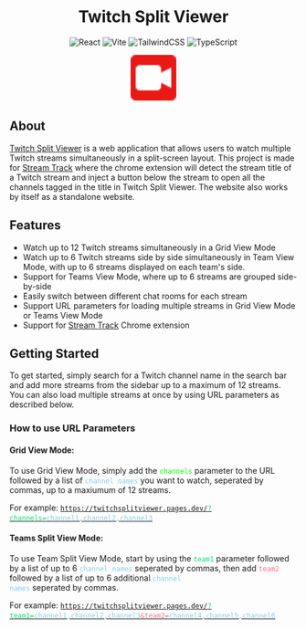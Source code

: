<div align="center">
  <h1>Twitch Split Viewer</h1>

![React](https://img.shields.io/badge/react-%2320232a.svg?style=for-the-badge&logo=react&logoColor=%2361DAFB)
![Vite](https://img.shields.io/badge/vite-%23646CFF.svg?style=for-the-badge&logo=vite&logoColor=white)
![TailwindCSS](https://img.shields.io/badge/tailwindcss-%2338B2AC.svg?style=for-the-badge&logo=tailwind-css&logoColor=white)
![TypeScript](https://img.shields.io/badge/typescript-%23007ACC.svg?style=for-the-badge&logo=typescript&logoColor=white)

  <img src="./public//assets/streamerIcon.png" width="80" height="80" />

</div>

## About

[Twitch Split Viewer](https://twitchsplitviewer.pages.dev) is a web application that allows users to watch multiple Twitch streams simultaneously in a split-screen layout. This project is made for [Stream Track](https://chromewebstore.google.com/detail/stream-track/gefllgcgjeonfffgimbgfkpkpckhppdg) where the chrome extension will detect the stream title of a Twitch stream and inject a button below the stream to open all the channels tagged in the title in Twitch Split Viewer. The website also works by itself as a standalone website.

## Features

- Watch up to 12 Twitch streams simultaneously in a Grid View Mode
- Watch up to 6 Twitch streams side by side simultaneously in Team View Mode, with up to 6 streams displayed on each team's side.
- Support for Teams View Mode, where up to 6 streams are grouped side-by-side
- Easily switch between different chat rooms for each stream
- Support URL parameters for loading multiple streams in Grid View Mode or Teams View Mode
- Support for [Stream Track](https://chromewebstore.google.com/detail/stream-track/gefllgcgjeonfffgimbgfkpkpckhppdg) Chrome extension

## Getting Started

To get started, simply search for a Twitch channel name in the search bar and add more streams from the sidebar up to a maximum of 12 streams. You can also load multiple streams at once by using URL parameters as described below.

### How to use URL Parameters

#### Grid View Mode:

To use Grid View Mode, simply add the <code style="color:lime">channels</code> parameter to the URL followed by a list of <code style="color:#87CEEB">channel names</code> you want to watch, seperated by commas, up to a maxiumum of 12 streams.

For example:
<code>[https://twitchsplitviewer.pages.dev/<span style="color:#05df72">?channels=</span><span style="color:#87CEEB">channel1,channel2,channel3</span>](https://twitchsplitviewer.pages.dev/?channels=channel1,channel2,channel3)</code>

#### Teams Split View Mode:

To use Team Split View Mode, start by using the <code style="color:#05df72">team1</code> parameter followed by a list of up to 6 <code style="color:#87CEEB">channel names</code> seperated by commas, then add <code style="color:#FB7185">team2</code> followed by a list of up to 6 additional <code style="color:#87CEEB">channel names</code> seperated by commas.

For example:
<code>[https://twitchsplitviewer.pages.dev/<span style="color:#05df72">?team1=</span><span style="color:#87CEEB">channel1,channel2,channel3</span><span style="color:#FB7185">&team2=</span><span style="color:#87CEEB">channel4,channel5,channel6</span>](https://twitchsplitviewer.pages.dev/?team1=channel1,channel2,channel3&team2=channel4,channel5,channel6)</code>
